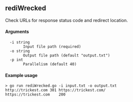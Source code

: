 rediWrecked
-----------
Check URLs for response status code and redirect location.

#### Arguments
```
  -i string
    	Input file path (required)
  -o string
    	Output file path (default "output.txt")
  -p int
    	Parallelism (default 40)
```

#### Example usage
```
> go run rediWrecked.go -i input.txt -o output.txt 
http://trickest.com	301	https://trickest.com/
https://trickest.com	200 
```